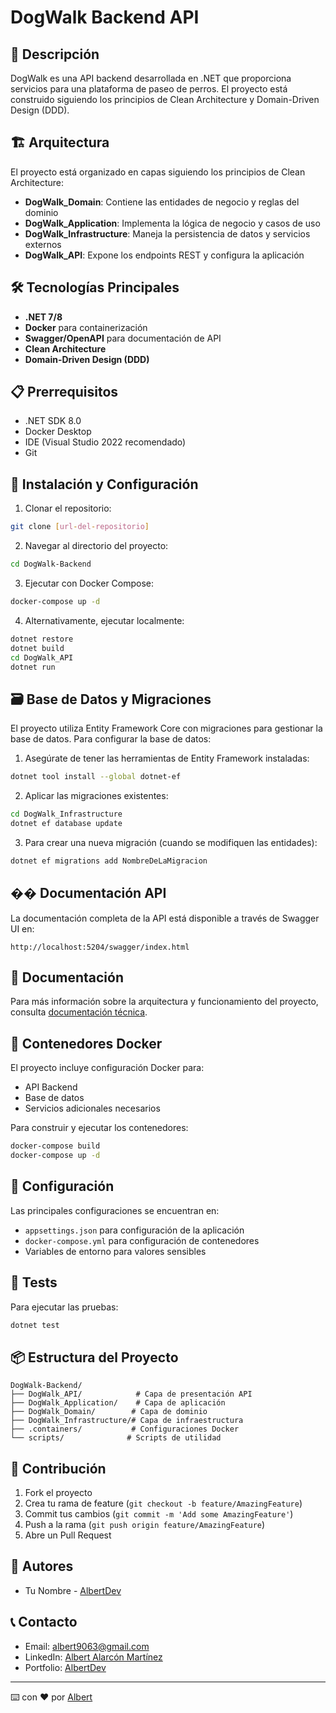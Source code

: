 # DogWalk Backend API

## 🐾 Descripción
DogWalk es una API backend desarrollada en .NET que proporciona servicios para una plataforma de paseo de perros. El proyecto está construido siguiendo los principios de Clean Architecture y Domain-Driven Design (DDD).

## 🏗️ Arquitectura
El proyecto está organizado en capas siguiendo los principios de Clean Architecture:

- **DogWalk_Domain**: Contiene las entidades de negocio y reglas del dominio
- **DogWalk_Application**: Implementa la lógica de negocio y casos de uso
- **DogWalk_Infrastructure**: Maneja la persistencia de datos y servicios externos
- **DogWalk_API**: Expone los endpoints REST y configura la aplicación

## 🛠️ Tecnologías Principales
- **.NET 7/8**
- **Docker** para containerización
- **Swagger/OpenAPI** para documentación de API
- **Clean Architecture**
- **Domain-Driven Design (DDD)**

## 📋 Prerrequisitos
- .NET SDK 8.0
- Docker Desktop
- IDE (Visual Studio 2022 recomendado)
- Git

## 🚀 Instalación y Configuración

1. Clonar el repositorio:
```bash
git clone [url-del-repositorio]
```

2. Navegar al directorio del proyecto:
```bash
cd DogWalk-Backend
```

3. Ejecutar con Docker Compose:
```bash
docker-compose up -d
```

4. Alternativamente, ejecutar localmente:
```bash
dotnet restore
dotnet build
cd DogWalk_API
dotnet run
```

## 🗃️ Base de Datos y Migraciones

El proyecto utiliza Entity Framework Core con migraciones para gestionar la base de datos. Para configurar la base de datos:

1. Asegúrate de tener las herramientas de Entity Framework instaladas:
```bash
dotnet tool install --global dotnet-ef
```

2. Aplicar las migraciones existentes:
```bash
cd DogWalk_Infrastructure
dotnet ef database update
```

3. Para crear una nueva migración (cuando se modifiquen las entidades):
```bash
dotnet ef migrations add NombreDeLaMigracion
```

## �� Documentación API
La documentación completa de la API está disponible a través de Swagger UI en:
```
http://localhost:5204/swagger/index.html
```

## 📄 Documentación

Para más información sobre la arquitectura y funcionamiento del proyecto, consulta [documentación técnica](link-a-tu-documentacion).

## 🐳 Contenedores Docker
El proyecto incluye configuración Docker para:
- API Backend
- Base de datos
- Servicios adicionales necesarios

Para construir y ejecutar los contenedores:
```bash
docker-compose build
docker-compose up -d
```

## 🔧 Configuración
Las principales configuraciones se encuentran en:
- `appsettings.json` para configuración de la aplicación
- `docker-compose.yml` para configuración de contenedores
- Variables de entorno para valores sensibles

## 🧪 Tests
Para ejecutar las pruebas:
```bash
dotnet test
```

## 📦 Estructura del Proyecto
```
DogWalk-Backend/
├── DogWalk_API/            # Capa de presentación API
├── DogWalk_Application/    # Capa de aplicación
├── DogWalk_Domain/        # Capa de dominio
├── DogWalk_Infrastructure/# Capa de infraestructura
├── .containers/           # Configuraciones Docker
└── scripts/              # Scripts de utilidad
```

## 🤝 Contribución
1. Fork el proyecto
2. Crea tu rama de feature (`git checkout -b feature/AmazingFeature`)
3. Commit tus cambios (`git commit -m 'Add some AmazingFeature'`)
4. Push a la rama (`git push origin feature/AmazingFeature`)
5. Abre un Pull Request

## 👥 Autores

- Tu Nombre - [AlbertDev](https://github.com/tu-usuario)

## 📞 Contacto

- Email: albert9063@gmail.com
- LinkedIn: [Albert Alarcón Martínez](www.linkedin.com/in/albert-alarcón-martínez-04044a51)
- Portfolio: [AlbertDev](https://codewithalbert.netlify.app/)

---
⌨️ con ❤️ por [Albert](https://github.com/aam9063)